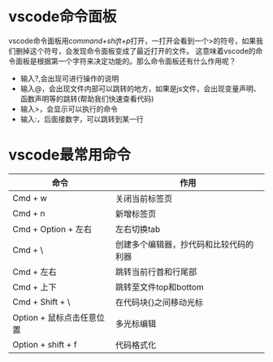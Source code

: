 # vscode命令面板
vscode命令面板用*command+shift+p*打开，一打开会看到一个>的符号，如果我们删掉这个符号，会发现命令面板变成了最近打开的文件。
这意味着vscode的命令面板是根据第一个字符来决定功能的。那么命令面板还有什么作用呢？
- 输入?,会出现可进行操作的说明
- 输入@，会出现文件内部可以跳转的地方，如果是js文件，会出现变量声明、函数声明等的跳转(帮助我们快速查看代码)
- 输入>，会显示可以执行的命令
- 输入:，后面接数字，可以跳转到某一行

# vscode最常用命令
|命令|作用|
|---|---|
| Cmd + w | 关闭当前标签页 |
| Cmd + n | 新增标签页 |
| Cmd + Option + 左右 | 左右切换tab |
| Cmd + \ | 创建多个编辑器，抄代码和比较代码的利器 |
| Cmd + 左右 | 跳转当前行首和行尾部 |
| Cmd + 上下 | 跳转至文件top和bottom |
| Cmd + Shift + \ | 在代码块{}之间移动光标 |
| Option + 鼠标点击任意位置 | 多光标编辑 |
| Option + shift + f | 代码格式化 |